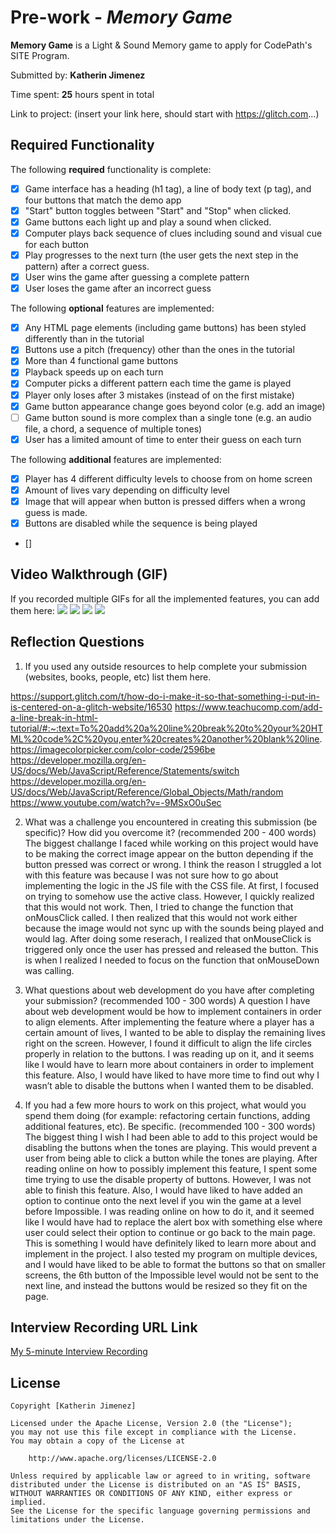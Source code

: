 # Pre-work - *Memory Game*

**Memory Game** is a Light & Sound Memory game to apply for CodePath's SITE Program. 

Submitted by: **Katherin Jimenez**

Time spent: **25** hours spent in total

Link to project: (insert your link here, should start with https://glitch.com...)

## Required Functionality

The following **required** functionality is complete:
* [X] Game interface has a heading (h1 tag), a line of body text (p tag), and four buttons that match the demo app
* [X] "Start" button toggles between "Start" and "Stop" when clicked. 
* [X] Game buttons each light up and play a sound when clicked. 
* [X] Computer plays back sequence of clues including sound and visual cue for each button
* [X] Play progresses to the next turn (the user gets the next step in the pattern) after a correct guess. 
* [X] User wins the game after guessing a complete pattern
* [X] User loses the game after an incorrect guess

The following **optional** features are implemented:

* [X] Any HTML page elements (including game buttons) has been styled differently than in the tutorial
* [x] Buttons use a pitch (frequency) other than the ones in the tutorial
* [X] More than 4 functional game buttons
* [X] Playback speeds up on each turn
* [X] Computer picks a different pattern each time the game is played
* [X] Player only loses after 3 mistakes (instead of on the first mistake)
* [X] Game button appearance change goes beyond color (e.g. add an image)
* [ ] Game button sound is more complex than a single tone (e.g. an audio file, a chord, a sequence of multiple tones)
* [X] User has a limited amount of time to enter their guess on each turn

The following **additional** features are implemented:

- [x] Player has 4 different difficulty levels to choose from on home screen
- [x] Amount of lives vary depending on difficulty level
- [x] Image that will appear when button is pressed differs when a wrong guess is made.
- [x] Buttons are disabled while the sequence is being played
- [] 

## Video Walkthrough (GIF)

If you recorded multiple GIFs for all the implemented features, you can add them here:
![](gif1-link-here)
![](gif2-link-here)
![](gif3-link-here)
![](gif4-link-here)

## Reflection Questions
1. If you used any outside resources to help complete your submission (websites, books, people, etc) list them here. 

https://support.glitch.com/t/how-do-i-make-it-so-that-something-i-put-in-is-centered-on-a-glitch-website/16530
https://www.teachucomp.com/add-a-line-break-in-html-tutorial/#:~:text=To%20add%20a%20line%20break%20to%20your%20HTML%20code%2C%20you,enter%20creates%20another%20blank%20line.
https://imagecolorpicker.com/color-code/2596be
https://developer.mozilla.org/en-US/docs/Web/JavaScript/Reference/Statements/switch
https://developer.mozilla.org/en-US/docs/Web/JavaScript/Reference/Global_Objects/Math/random
https://www.youtube.com/watch?v=-9MSxO0uSec


2. What was a challenge you encountered in creating this submission (be specific)? How did you overcome it? (recommended 200 - 400 words) 
The biggest challange I faced while working on this project would have to be making the correct image appear on the button depending if the button pressed was correct or wrong. I think the reason I struggled a lot with this feature was because I was not sure how to go about implementing the logic in the JS file with the CSS file. At first, I focused on trying to somehow use the active class. However, I quickly realized that this would not work. Then, I tried to change the function that onMousClick called. I then realized that this would not work either because the image would not sync up with the sounds being played and would lag. After doing some reserach, I realized that onMouseClick is triggered only once the user has pressed and released the button. This is when I realized I needed to focus on the function that onMouseDown was calling.  

3. What questions about web development do you have after completing your submission? (recommended 100 - 300 words) 
A question I have about web development would be how to implement containers in order to align elements. After implementing the feature where a player has a certain amount of lives, I wanted to be able to display the remaining lives right on the screen.  However, I found it difficult to align the life circles properly in relation to the buttons. I was reading up on it, and it seems like I would have to learn more about containers in order to implement this feature. Also, I would have liked to have more time to find out why I wasn’t able to disable the buttons when I wanted them to be disabled. 



4. If you had a few more hours to work on this project, what would you spend them doing (for example: refactoring certain functions, adding additional features, etc). Be specific. (recommended 100 - 300 words) 
The biggest thing I wish I had been able to add to this project would be disabling the buttons when the tones are playing. This would prevent a user from being able to click a button while the tones are playing. After reading online on how to possibly implement this feature, I spent some time trying to use the disable property of buttons. However, I was not able to finish this feature. 
Also, I would have liked to have  added an option to continue onto the next level if you win the game at a level before Impossible. I was reading online on how to do it, and it seemed like I would have had to replace the alert box with something else where user could select their option to continue or go back to the main page. This is something I would have definitely liked to learn more about and implement in the project. 
I also tested my program on multiple devices, and I would have liked to be able to format the buttons so that on smaller screens, the 6th button of the Impossible level would not be sent to the next line, and instead the buttons would be resized so they fit on the page. 



## Interview Recording URL Link

[My 5-minute Interview Recording](your-link-here)


## License

    Copyright [Katherin Jimenez]

    Licensed under the Apache License, Version 2.0 (the "License");
    you may not use this file except in compliance with the License.
    You may obtain a copy of the License at

        http://www.apache.org/licenses/LICENSE-2.0

    Unless required by applicable law or agreed to in writing, software
    distributed under the License is distributed on an "AS IS" BASIS,
    WITHOUT WARRANTIES OR CONDITIONS OF ANY KIND, either express or implied.
    See the License for the specific language governing permissions and
    limitations under the License.